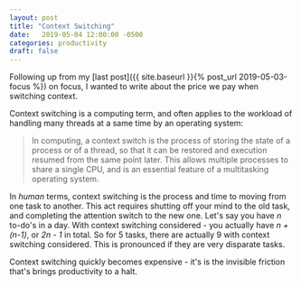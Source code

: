```yaml
---
layout: post
title: "Context Switching"
date:   2019-05-04 12:00:00 -0500
categories: productivity
draft: false 
---
```


Following up from my [last post]({{ site.baseurl }}{% post_url 2019-05-03-focus %}) on focus, I wanted to write about the price we pay when switching context. 

Context switching is a computing term, and often applies to the workload of handling many threads at a same time by an operating system:

> In computing, a context switch is the process of storing the state of a process or of a thread, so that it can be restored and execution resumed from the same point later. This allows multiple processes to share a single CPU, and is an essential feature of a multitasking operating system.

In _human_ terms, context switching is the process and time to moving from one task to another. This act requires shutting off your mind to the old task, and completing the attention switch to the new one. Let's say you have _n_ to-do's in a day. With context switching considered - you actually have _n + (n-1)_, or _2n - 1_ in total. So for 5 tasks, there are actually 9 with context switching considered. This is  pronounced if they are very disparate tasks. 

Context switching quickly becomes expensive - it's is the invisible friction that's brings productivity to a halt. 